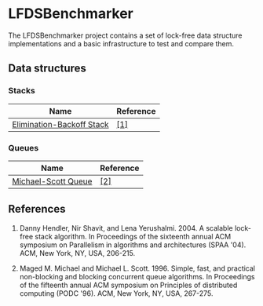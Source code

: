 # LFDSBenchmarker

The LFDSBenchmarker project contains a set of lock-free data structure implementations and
a basic infrastructure to test and compare them.

## Data structures

### Stacks

| Name | Reference |
|------|-----------|
| [Elimination-Backoff Stack](src/main/java/io/github/chatzikalymnios/lfds/EliminationBackoffStack.java) | [[1]](#Hendler2004) |

### Queues

| Name | Reference |
|------|-----------|
| [Michael-Scott Queue](src/main/java/io/github/chatzikalymnios/lfds/MichaelScottQueue.java) | [[2]](#Michael1996) |

## References

1. <a href="Hendler2004"></a>Danny Hendler, Nir Shavit, and Lena Yerushalmi. 2004. A scalable lock-free stack algorithm. In
Proceedings of the sixteenth annual ACM symposium on Parallelism in algorithms and architectures (SPAA '04). ACM, New York,
NY, USA, 206-215.

2. <a href="Michael1996"></a>Maged M. Michael and Michael L. Scott. 1996. Simple, fast, and practical non-blocking and
blocking concurrent queue algorithms. In Proceedings of the fifteenth annual ACM symposium on Principles of distributed
computing (PODC '96). ACM, New York, NY, USA, 267-275.

